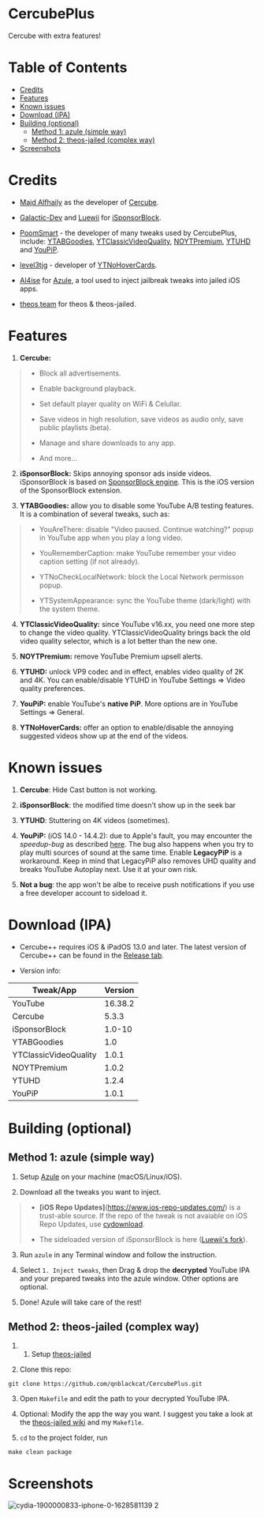 # CercubePlus
Cercube with extra features!


# Table of Contents

* [Credits](#credits)
* [Features](#features)
* [Known issues](#known-issues)
* [Download (IPA)](#download-ipa)
* [Building (optional)](#building-optional)
   * [Method 1: azule (simple way)](#method-1-azule-simple-way)
   * [Method 2: theos-jailed (complex way)](#method-2-theos-jailed-complex-way)
* [Screenshots](#screenshots)


# Credits

- [Majd Alfhaily](https://twitter.com/freemanrepo?s=21) as the developer of [Cercube](https://apt.alfhaily.me/depiction/FDXO5R).

- [Galactic-Dev](https://github.com/Galactic-Dev) and [Luewii](https://github.com/Luewii) for [iSponsorBlock](https://github.com/Galactic-Dev/iSponsorBlock).

- [PoomSmart](https://twitter.com/poomsmart?s=21) - the developer of many tweaks used by CercubePlus, include: [YTABGoodies](https://poomsmart.github.io/repo/depictions/ytabgoodies.html), [YTClassicVideoQuality](https://poomsmart.github.io/repo/depictions/ytclassicvideoquality.html), [NOYTPremium](https://poomsmart.github.io/repo/depictions/noytpremium.html), [YTUHD](https://poomsmart.github.io/repo/depictions/ytuhd.html) and [YouPiP](https://poomsmart.github.io/repo/depictions/youpip.html).

- [level3tjg](https://twitter.com/level3tjg?s=21) - developer of [YTNoHoverCards](https://github.com/level3tjg/YTNoHoverCards).

- [Al4ise](https://github.com/Al4ise) for [Azule](https://github.com/Al4ise/Azule), a tool used to inject jailbreak tweaks into jailed iOS apps.

- [theos team](https://github.com/theos/theos) for theos & theos-jailed.



# Features

1. **Cercube:**

> - Block all advertisements.
>
> - Enable background playback.
>
> - Set default player quality on WiFi & Celullar.
>
> - Save videos in high resolution, save videos as audio only, save public playlists (beta).
> 
> - Manage and share downloads to any app.
>
> - And more...

2. **iSponsorBlock:** Skips annoying sponsor ads inside videos. iSponsorBlock is based on [SponsorBlock engine](https://sponsor.ajay.app/). This is the iOS version of the SponsorBlock extension.

3. **YTABGoodies:** allow you to disable some YouTube A/B testing features. It is a combination of several tweaks, such as:

> - YouAreThere: disable "Video paused. Continue watching?" popup in YouTube app when you play a long video.
>
> - YouRememberCaption: make YouTube remember your video caption setting (if not already).
>
> - YTNoCheckLocalNetwork: block the Local Network permisson popup.
>
> - YTSystemAppearance: sync the YouTube theme (dark/light) with the system theme.

4. **YTClassicVideoQuality:** since YouTube v16.xx, you need one more step to change the video quality. YTClassicVideoQuality brings back the old video quality selector, which is a lot better than the new one.

5. **NOYTPremium:** remove YouTube Premium upsell alerts.

6. **YTUHD:** unlock VP9 codec and in effect, enables video quality of 2K and 4K. You can enable/disable YTUHD in YouTube Settings => Video quality preferences.

7. **YouPiP:** enable YouTube's **native PiP**. More options are in YouTube Settings => General.

8. **YTNoHoverCards:** offer an option to enable/disable the annoying suggested videos show up at the end of the videos.



# Known issues

1. **Cercube**: Hide Cast button is not working.

2. **iSponsorBlock**: the modified time doesn't show up in the seek bar

3. **YTUHD**: Stuttering on 4K videos (sometimes).

4. **YouPiP:** (iOS 14.0 - 14.4.2): due to Apple's fault, you may encounter the *speedup-bug* as described [here](). The bug also happens when you try to play multi sources of sound at the same time. Enable **LegacyPiP** is a workaround. Keep in mind that LegacyPiP also removes UHD quality and breaks YouTube Autoplay next. Use it at your own risk.

5. **Not a bug**: the app won't be albe to receive push notifications if you use a free developer account to sideload it. 



# Download (IPA)

- Cercube++ requires iOS & iPadOS 13.0 and later. The latest version of Cercube++ can be found in the [Release tab]().

- Version info:

| **Tweak/App** | **Version** |
| ------------- | -------------|
| YouTube | 16.38.2 |
| Cercube | 5.3.3 |
| iSponsorBlock | 1.0-10 |
| YTABGoodies | 1.0 |
| YTClassicVideoQuality | 1.0.1 |
| NOYTPremium | 1.0.2 |
| YTUHD | 1.2.4 |
| YouPiP | 1.0.1 |



# Building (optional)

## Method 1: azule (simple way)

1. Setup [Azule](https://github.com/Al4ise/Azule) on your machine (macOS/Linux/iOS).

2. Download all the tweaks you want to inject. 

> - **[iOS Repo Updates]**(https://www.ios-repo-updates.com/) is a trust-able source. If the repo of the tweak is not avaiable on iOS Repo Updates, use [cydownload](https://github.com/borishonman/cydownload).
>
> - The sideloaded version of iSponsorBlock is here ([Luewii's fork](https://github.com/Luewii/iSponsorBlock)).

3. Run `azule` in any Terminal window and follow the instruction.

4. Select `1. Inject tweaks`, then Drag & drop the **decrypted** YouTube IPA and your prepared tweaks into the azule window. Other options are optional.

5. Done! Azule will take care of the rest!

## Method 2: theos-jailed (complex way)

1. 1. Setup [theos-jailed](https://github.com/kabiroberai/theos-jailed/wiki/Installation)

2. Clone this repo:

```
git clone https://github.com/qnblackcat/CercubePlus.git
```

3. Open `Makefile` and edit the path to your decrypted YouTube IPA. 

4. Optional: Modify the app the way you want. I suggest you take a look at the [theos-jailed wiki](https://github.com/kabiroberai/theos-jailed/wiki/Usage) and my `Makefile`.

5. `cd` to the project folder, run
```
make clean package
```


# Screenshots

![cydia-1900000833-iphone-0-1628581139 2](https://user-images.githubusercontent.com/52943116/135557251-f4be8ccf-8f0b-4d19-9fcf-6c9544aba281.PNG)



